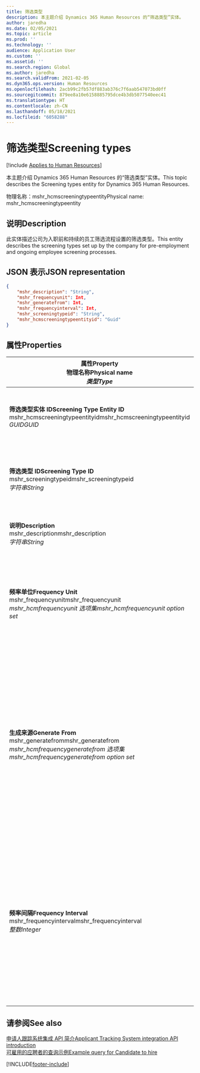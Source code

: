 ```yaml
---
title: 筛选类型
description: 本主题介绍 Dynamics 365 Human Resources 的“筛选类型”实体。
author: jaredha
ms.date: 02/05/2021
ms.topic: article
ms.prod: ''
ms.technology: ''
audience: Application User
ms.custom: ''
ms.assetid: ''
ms.search.region: Global
ms.author: jaredha
ms.search.validFrom: 2021-02-05
ms.dyn365.ops.version: Human Resources
ms.openlocfilehash: 2acb99c2fb57df883ab376c7f6aab547073bd0ff
ms.sourcegitcommit: 879ee8a10e6158885795dce4b3db5077540eec41
ms.translationtype: HT
ms.contentlocale: zh-CN
ms.lasthandoff: 05/18/2021
ms.locfileid: "6058288"
---
```

# <a name="screening-types"></a><span data-ttu-id="7b976-103">筛选类型</span><span class="sxs-lookup"><span data-stu-id="7b976-103">Screening types</span></span>

[!include [Applies to Human Resources](../includes/applies-to-hr.md)]

<span data-ttu-id="7b976-104">本主题介绍 Dynamics 365 Human Resources 的“筛选类型”实体。</span><span class="sxs-lookup"><span data-stu-id="7b976-104">This topic describes the Screening types entity for Dynamics 365 Human Resources.</span></span>

<span data-ttu-id="7b976-105">物理名称：mshr_hcmscreeningtypeentity</span><span class="sxs-lookup"><span data-stu-id="7b976-105">Physical name: mshr_hcmscreeningtypeentity</span></span>

## <a name="description"></a><span data-ttu-id="7b976-106">说明</span><span class="sxs-lookup"><span data-stu-id="7b976-106">Description</span></span>

<span data-ttu-id="7b976-107">此实体描述公司为入职前和持续的员工筛选流程设置的筛选类型。</span><span class="sxs-lookup"><span data-stu-id="7b976-107">This entity describes the screening types set up by the company for pre-employment and ongoing employee screening processes.</span></span>

## <a name="json-representation"></a><span data-ttu-id="7b976-108">JSON 表示</span><span class="sxs-lookup"><span data-stu-id="7b976-108">JSON representation</span></span>

```json
{
    "mshr_description": "String",
    "mshr_frequencyunit": Int,
    "mshr_generatefrom": Int,
    "mshr_frequencyinterval": Int,
    "mshr_screeningtypeid": "String",
    "mshr_hcmscreeningtypeentityid": "Guid"
}
```

## <a name="properties"></a><span data-ttu-id="7b976-109">属性</span><span class="sxs-lookup"><span data-stu-id="7b976-109">Properties</span></span>

| <span data-ttu-id="7b976-110">属性</span><span class="sxs-lookup"><span data-stu-id="7b976-110">Property</span></span><br><span data-ttu-id="7b976-111">**物理名称**</span><span class="sxs-lookup"><span data-stu-id="7b976-111">**Physical name**</span></span><br><span data-ttu-id="7b976-112">**_类型_**</span><span class="sxs-lookup"><span data-stu-id="7b976-112">**_Type_**</span></span> | <span data-ttu-id="7b976-113">使用</span><span class="sxs-lookup"><span data-stu-id="7b976-113">Use</span></span> | <span data-ttu-id="7b976-114">说明</span><span class="sxs-lookup"><span data-stu-id="7b976-114">Description</span></span> |
| --- | --- | --- |
| <span data-ttu-id="7b976-115">**筛选类型实体 ID**</span><span class="sxs-lookup"><span data-stu-id="7b976-115">**Screening Type Entity ID**</span></span><br><span data-ttu-id="7b976-116">mshr_hcmscreeningtypeentityid</span><span class="sxs-lookup"><span data-stu-id="7b976-116">mshr_hcmscreeningtypeentityid</span></span><br><span data-ttu-id="7b976-117">*GUID*</span><span class="sxs-lookup"><span data-stu-id="7b976-117">*GUID*</span></span> | <span data-ttu-id="7b976-118">只读</span><span class="sxs-lookup"><span data-stu-id="7b976-118">Read-only</span></span><br><span data-ttu-id="7b976-119">必填</span><span class="sxs-lookup"><span data-stu-id="7b976-119">Required</span></span><br><span data-ttu-id="7b976-120">系统生成</span><span class="sxs-lookup"><span data-stu-id="7b976-120">System-generated</span></span> | <span data-ttu-id="7b976-121">筛选类型记录的唯一主要标识符。</span><span class="sxs-lookup"><span data-stu-id="7b976-121">Unique primary identifier for the screening type record.</span></span> |
| <span data-ttu-id="7b976-122">**筛选类型 ID**</span><span class="sxs-lookup"><span data-stu-id="7b976-122">**Screening Type ID**</span></span><br><span data-ttu-id="7b976-123">mshr_screeningtypeid</span><span class="sxs-lookup"><span data-stu-id="7b976-123">mshr_screeningtypeid</span></span><br><span data-ttu-id="7b976-124">*字符串*</span><span class="sxs-lookup"><span data-stu-id="7b976-124">*String*</span></span> | <span data-ttu-id="7b976-125">读/写</span><span class="sxs-lookup"><span data-stu-id="7b976-125">Read/write</span></span><br><span data-ttu-id="7b976-126">必填</span><span class="sxs-lookup"><span data-stu-id="7b976-126">Required</span></span> | <span data-ttu-id="7b976-127">用户定义的筛选类型的唯一标识符。</span><span class="sxs-lookup"><span data-stu-id="7b976-127">User-defined unique identifier for the screening type.</span></span> |
| <span data-ttu-id="7b976-128">**说明**</span><span class="sxs-lookup"><span data-stu-id="7b976-128">**Description**</span></span><br><span data-ttu-id="7b976-129">mshr_description</span><span class="sxs-lookup"><span data-stu-id="7b976-129">mshr_description</span></span><br><span data-ttu-id="7b976-130">*字符串*</span><span class="sxs-lookup"><span data-stu-id="7b976-130">*String*</span></span> | <span data-ttu-id="7b976-131">读/写</span><span class="sxs-lookup"><span data-stu-id="7b976-131">Read/write</span></span><br><span data-ttu-id="7b976-132">必填</span><span class="sxs-lookup"><span data-stu-id="7b976-132">Required</span></span> | <span data-ttu-id="7b976-133">筛选类型的描述。</span><span class="sxs-lookup"><span data-stu-id="7b976-133">The description of the screening type.</span></span> |
| <span data-ttu-id="7b976-134">**频率单位**</span><span class="sxs-lookup"><span data-stu-id="7b976-134">**Frequency Unit**</span></span><br><span data-ttu-id="7b976-135">mshr_frequencyunit</span><span class="sxs-lookup"><span data-stu-id="7b976-135">mshr_frequencyunit</span></span><br><span data-ttu-id="7b976-136">*mshr_hcmfrequencyunit 选项集*</span><span class="sxs-lookup"><span data-stu-id="7b976-136">*mshr_hcmfrequencyunit option set*</span></span> | <span data-ttu-id="7b976-137">读/写</span><span class="sxs-lookup"><span data-stu-id="7b976-137">Read/write</span></span><br><span data-ttu-id="7b976-138">必填</span><span class="sxs-lookup"><span data-stu-id="7b976-138">Required</span></span> | <span data-ttu-id="7b976-139">描述必须为分配的人员完成的筛选的频率。</span><span class="sxs-lookup"><span data-stu-id="7b976-139">Describes the frequency with which the screening must be completed for the assigned person.</span></span> |
| <span data-ttu-id="7b976-140">**生成来源**</span><span class="sxs-lookup"><span data-stu-id="7b976-140">**Generate From**</span></span><br><span data-ttu-id="7b976-141">mshr_generatefrom</span><span class="sxs-lookup"><span data-stu-id="7b976-141">mshr_generatefrom</span></span><br><span data-ttu-id="7b976-142">*mshr_hcmfrequencygeneratefrom 选项集*</span><span class="sxs-lookup"><span data-stu-id="7b976-142">*mshr_hcmfrequencygeneratefrom option set*</span></span> | <span data-ttu-id="7b976-143">读/写</span><span class="sxs-lookup"><span data-stu-id="7b976-143">Read-write</span></span><br><span data-ttu-id="7b976-144">必填</span><span class="sxs-lookup"><span data-stu-id="7b976-144">Required</span></span> | <span data-ttu-id="7b976-145">如果频率值是“一次性”以外的任何值，GenerateFrom 值将确定开始计算下一个筛选事件的日期。</span><span class="sxs-lookup"><span data-stu-id="7b976-145">If the Frequency value is any value other than “One-time only”, the GenerateFrom value determines the date from which to calculate the next screening event.</span></span> |
| <span data-ttu-id="7b976-146">**频率间隔**</span><span class="sxs-lookup"><span data-stu-id="7b976-146">**Frequency Interval**</span></span><br><span data-ttu-id="7b976-147">mshr_frequencyinterval</span><span class="sxs-lookup"><span data-stu-id="7b976-147">mshr_frequencyinterval</span></span><br><span data-ttu-id="7b976-148">*整数*</span><span class="sxs-lookup"><span data-stu-id="7b976-148">*Integer*</span></span> | <span data-ttu-id="7b976-149">读/写</span><span class="sxs-lookup"><span data-stu-id="7b976-149">Read-write</span></span><br><span data-ttu-id="7b976-150">必填</span><span class="sxs-lookup"><span data-stu-id="7b976-150">Required</span></span> | <span data-ttu-id="7b976-151">如果频率值是“一次性”以外的任何值，您必须为每个筛选事件之间的时间单位定义一个间隔。</span><span class="sxs-lookup"><span data-stu-id="7b976-151">If the Frequency value is any value other than “One-time only”, you must define an interval for the units of time between each screening event.</span></span> |

## <a name="see-also"></a><span data-ttu-id="7b976-152">请参阅</span><span class="sxs-lookup"><span data-stu-id="7b976-152">See also</span></span>

[<span data-ttu-id="7b976-153">申请人跟踪系统集成 API 简介</span><span class="sxs-lookup"><span data-stu-id="7b976-153">Applicant Tracking System integration API introduction</span></span>](hr-admin-integration-ats-api-introduction.md)<br>
[<span data-ttu-id="7b976-154">可雇用的应聘者的查询示例</span><span class="sxs-lookup"><span data-stu-id="7b976-154">Example query for Candidate to hire</span></span>](hr-admin-integration-ats-api-candidate-to-hire-example-query.md)


[!INCLUDE[footer-include](../includes/footer-banner.md)]